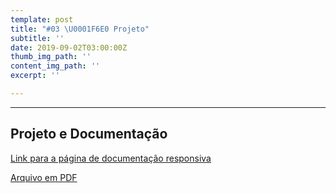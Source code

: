 ```yaml
---
template: post
title: "#03 \U0001F6E0️ Projeto"
subtitle: ''
date: 2019-09-02T03:00:00Z
thumb_img_path: ''
content_img_path: ''
excerpt: ''

---
```

***

## Projeto e Documentação

[Link para a página de documentação responsiva](https://unimani.netlify.com/docs/)

[Arquivo em PDF](https://drive.google.com/file/d/13Vh7TXDe7cYMtvi2vbKQwepLEFe4PKwG/view?usp=sharing)